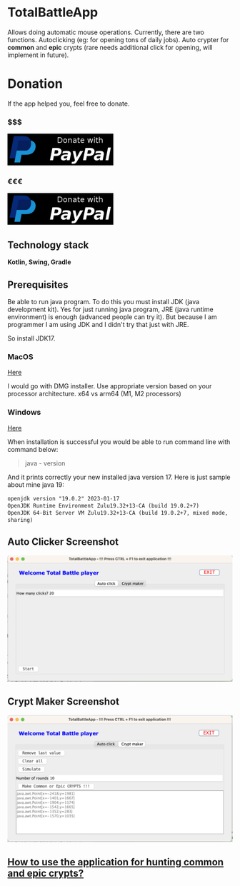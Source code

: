 # TotalBattleApp
Allows doing automatic mouse operations. Currently, there are two functions. Autoclicking (eg: for opening tons of daily jobs). Auto crypter for **common** and **epic** crypts (rare needs additional click for opening, will implement in future).

# Donation

If the app helped you, feel free to donate.

### $$$

[![Donate with PayPal USD](pic/pp.png)](https://www.paypal.com/donate/?hosted_button_id=Z9RYF3N2UTQWQ)

### €€€

[![Donate with PayPal USD](pic/pp.png)](https://www.paypal.com/donate/?hosted_button_id=GQTGJMF2CR592)

## Technology stack
**Kotlin, Swing, Gradle** 

## Prerequisites
Be able to run java program. To do this you must install JDK (java development kit). Yes for just running java program, JRE (java runtime environment) is enough (advanced people can try it). But because I am programmer I am using JDK and I didn't try that just with JRE.

So install JDK17. 

### MacOS

[Here](https://www.oracle.com/java/technologies/downloads/#jdk17-mac)

I would go with DMG installer. Use appropriate version based on your processor architecture. x64 vs arm64 (M1, M2 processors)

### Windows
[Here](https://www.oracle.com/java/technologies/downloads/#jdk17-windows)

When installation is successful you would be able to run command line with command below:
> java - version

And it prints correctly your new installed java version 17. Here is just sample about mine java 19:
```
openjdk version "19.0.2" 2023-01-17
OpenJDK Runtime Environment Zulu19.32+13-CA (build 19.0.2+7)
OpenJDK 64-Bit Server VM Zulu19.32+13-CA (build 19.0.2+7, mixed mode, sharing)
```

## Auto Clicker Screenshot
![Alt text](pic/auto-clicker.png)

## Crypt Maker Screenshot
![Alt text](pic/crypter.png)

## [How to use the application for hunting common and epic crypts?](https://github.com/wondris009/auto-clicker/wiki/Crypt-hunter)
